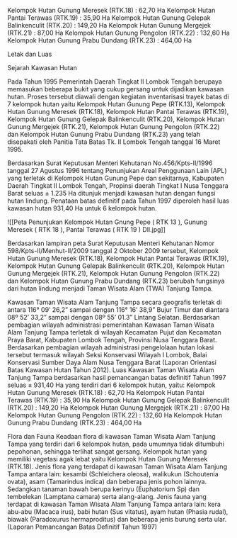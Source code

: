 Kelompok Hutan Gunung Meresek (RTK.18)			: 62,70 Ha
Kelompok Hutan Pantai Terawas (RTK.19)			: 35,90 Ha
Kelompok Hutan Gunung Gelepak Balinkenculit (RTK.20)	: 149,20 Ha
Kelompok Hutan Gunung Mergejek (RTK.21)			: 87,00 Ha
Kelompok Hutan Gunung Pengolon (RTK.22)			: 132,60 Ha
Kelompok Hutan Gunung Prabu Dundang (RTK.23)		: 464,00 Ha

Letak dan Luas


Sejarah Kawasan Hutan

Pada Tahun 1995 Pemerintah Daerah Tingkat II Lombok Tengah berupaya memasukan beberapa bukit yang cukup gersang untuk dijadikan kawasan hutan. Proses tersebut diawali dengan kegiatan inventarisasi trayek batas di 7 kelompok hutan yaitu Kelompok Hutan Gunung Pepe (RTK.13), Kelompok Hutan Gunung Meresek (RTK.18),  Kelompok Hutan Pantai Terawas (RTK.19),  Kelompok Hutan Gunung Gelepak Balinkenculit (RTK.20),  Kelompok Hutan Gunung Mergejek (RTK.21), Kelompok Hutan Gunung Pengolon (RTK.22) dan Kelompok Hutan Gunung Prabu Dundang (RTK.23) yang telah disepakati oleh Panitia Tata Batas Tk. II Lombok Tengah tanggal 16 Maret 1995. 

Berdasarkan Surat Keputusan Menteri Kehutanan No.456/Kpts-II/1996 tanggal 27 Agustus 1996 tentang Penunjukan Areal Penggunaan Lain (APL) yang terletak di Kelompok Hutan Gunung Pepe dan sekitarnya, Kabupaten Daerah Tingkat II Lombok Tengah, Propinsi daerah Tingkat I Nusa Tenggara Barat seluas ± 1.235 Ha ditunjuk menjadi kawasan hutan dengan fungsi hutan lindung. Penataan batas definitif pada Tahun 1997 diperoleh hasil luas kawasan hutan 931,40 Ha untuk 6 kelompok hutan.

![[Peta Penunjukan Kelompok Hutan Gnung Pepe ( RTK 13 ), Gunung Meresek ( RTK 18 ), Pantai Terawas ( RTK 19 ) Dll.jpg]]

Berdasarkan lampiran peta Surat Keputusan Menteri Kehutanan Nomor 598/Kpts-II/Menhut-II/2009 tanggal 2 Oktober 2009 tersebut, Kelompok Hutan Gunung Meresek (RTK.18),  Kelompok Hutan Pantai Terawas (RTK.19),  Kelompok Hutan Gunung Gelepak Balinkenculit (RTK.20),  Kelompok Hutan Gunung Mergejek (RTK.21),  Kelompok Hutan Gunung Pengolon (RTK.22) dan  Kelompok Hutan Gunung Prabu Dundang (RTK.23) berubah fungsinya dari hutan lindung menjadi Taman Wisata Alam (TWA) Tanjung Tampa.

Kawasan Taman Wisata Alam Tanjung Tampa secara geografis terletak di antara 116° 09’ 26,2” sampai dengan 116° 16’ 38,9” Bujur Timur dan diantara 08º 52’ 33,2” sampai dengan 08º 55’ 01.3” Lintang Selatan. Berdasarkan pembagian wilayah administrasi pemerintahan Kawasan Taman Wisata Alam Tanjung Tampa terletak di wilayah Kecamatan Pujut dan Kecamatan Praya Barat, Kabupaten Lombok Tengah, Provinsi Nusa Tenggara Barat. Berdasarkan pembagian wilayah administrasi pengelolaan hutan lokasi tersebut termasuk wilayah Seksi Konservasi Wilayah I Lombok, Balai Konservasi Sumber Daya Alam Nusa Tenggara Barat (Laporan Orientasi Batas Kawasan Hutan Tahun 2012). Luas Kawasan Taman Wisata Alam Tanjung Tampa berdasarkan hasil pemancangan batas definitif Tahun 1997 seluas ± 931,40 Ha yang terdiri dari 6 kelompok hutan, yaitu:
Kelompok Hutan Gunung Meresek (RTK.18) : 62,70 Ha
Kelompok Hutan Pantai Terawas (RTK.19) : 35,90 Ha
Kelompok Hutan Gunung Gelepak Balinkenculit (RTK.20) : 149,20 Ha
Kelompok Hutan Gunung Mergejek (RTK.21) : 87,00 Ha
Kelompok Hutan Gunung Pengolon (RTK.22) : 132,60 Ha
Kelompok Hutan Gunung Prabu Dundang (RTK.23) : 464,00 Ha

Flora dan Fauna
Keadaan flora di kawasan Taman Wisata Alam Tanjung Tampa yang terdiri dari 6 kelompok hutan, pada umumnya tidak ditumbuhi pepohonan, sehingga terlihat sangat gersang. Kelompok hutan yang memiliki vegetasi agak lebat yaitu Kelompok Hutan Gunung Meresek (RTK.18). Jenis flora yang terdapat di kawasan Taman Wisata Alam Tanjung Tampa antara lain: kesambi (Schleichera oleosa), walikukun (Schoutenia ovata), asam (Tamarindus indica) dan beberapa jenis pohon lainnya. Sedangkan tanaman bawah berupa kerinyu (Euphatorium Sp) dan tembelekan (Lamptana camara) serta alang-alang.
Jenis fauna yang terdapat di kawasan Taman Wisata Alam Tanjung Tampa antara lain: kera abu-abu (Macaca irus), babi hutan (Sus vitatus), ayam hutan (Phasia rudal), biawak (Paradoxurus hermaproditus) dan beberapa jenis burung serta ular. (Laporan Pemancangan Batas Definitif Tahun 1997)